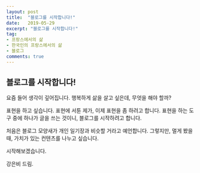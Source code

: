 ```yaml
---
layout: post
title:  "블로그를 시작합니다!"
date:   2019-05-29
excerpt: "블로그를 시작합니다!"
tag:
- 프랑스에서의 삶
- 한국인의 프랑스에서의 삶
- 블로그
comments: true
---
```


## 블로그를 시작합니다!

요즘 들어 생각이 깊어집니다.
행복하게 삶을 살고 싶은데, 무엇을 해야 할까?

표현을 하고 싶습니다.
표현에 서툰 제가, 이제 표현을 좀 하려고 합니다.
표현을 하는 도구 중에 하나가 글을 쓰는 것이니, 블로그를 시작하려고 합니다.

처음은 블로그 모양새가 개인 일기장과 비슷할 거라고 예언합니다.
그렇지만, 멀게 봤을 때, 가치가 있는 컨텐츠를 나누고 싶습니다.

시작해보겠습니다.

강은비 드림.
